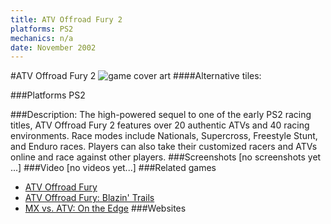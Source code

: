 ```yaml
---
title: ATV Offroad Fury 2
platforms: PS2
mechanics: n/a
date: November 2002
---
```

#ATV Offroad Fury 2
![game cover art](//images.igdb.com/igdb/image/upload/t_cover_big/vbtpwwf1rsknqygstq0g.jpg "Logo Title Text 1")
####Alternative tiles:

###Platforms
PS2

###Description:
The high-powered sequel to one of the early PS2 racing titles, ATV Offroad Fury 2 features over 20 authentic ATVs and 40 racing environments. Race modes include Nationals, Supercross, Freestyle Stunt, and Enduro races. Players can also take their customized racers and ATVs online and race against other players.
###Screenshots
[no screenshots yet ...]
###Video
[no videos yet...]
###Related games
* [ATV Offroad Fury](/games/atv-offroad-fury-8269/)
* [ATV Offroad Fury: Blazin' Trails](/games/atv-offroad-fury-blazin-trails-8272/)
* [MX vs. ATV: On the Edge](/games/mx-vs-atv-on-the-edge-18267/)
###Websites

